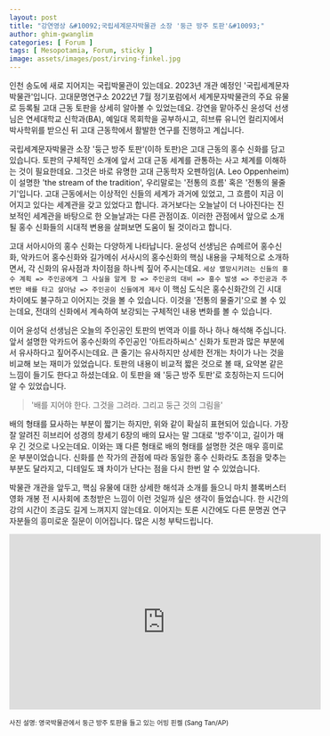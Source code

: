 ```yaml
---
layout: post
title: "강연영상 &#10092;국립세계문자박물관 소장 '둥근 방주 토판'&#10093;"
author: ghim-gwanglim
categories: [ Forum ]
tags: [ Mesopotamia, Forum, sticky ]
image: assets/images/post/irving-finkel.jpg
---
```



인천 송도에 새로 지어지는 국립박물관이 있는데요. 2023년 개관 예정인 '국립세계문자박물관'입니다. 고대문명연구소 2022년 7월 정기포럼에서 세계문자박물관의 주요 유물로 등록될 고대 근동 토판을 상세히 알아볼 수 있었는데요. 강연을 맡아주신 윤성덕 선생님은 연세대학교 신학과(BA), 예일대 목회학을 공부하시고, 히브류 유니언 컬리지에서 박사학위를 받으신 뒤 고대 근동학에서 활발한 연구를 진행하고 계십니다. 

국립세계문자박물관 소장 '둥근 방주 토판'(이하 토판)은 고대 근동의 홍수 신화를 담고 있습니다. 토판의 구체적인 소개에 앞서 고대 근동 세계를 관통하는 사고 체계를 이해하는 것이 필요한데요. 그것은 바로 유명한 고대 근동학자 오펜하임(A. Leo Oppenheim)이 설명한 'the stream of the tradition', 우리말로는 '전통의 흐름' 혹은 '전통의 물줄기'입니다. 고대 근동에서는 이상적인 신들의 세계가 과거에 있었고, 그 흐름이 지금 이어지고 있다는 세계관을 갖고 있었다고 합니다. 과거보다는 오늘날이 더 나아진다는 진보적인 세계관을 바탕으로 한 오늘날과는 다른 관점이죠. 이러한 관점에서 앞으로 소개될 홍수 신화들의 시대적 변용을 살펴보면 도움이 될 것이라고 합니다.

고대 서아시아의 홍수 신화는 다양하게 나타납니다. 윤성덕 선생님은 슈메르어 홍수신화, 악카드어 홍수신화와 길가메쉬 서사시의 홍수신화의 핵심 내용을 구체적으로 소개하면서, 각 신화의 유사점과 차이점을 하나씩 짚어 주시는데요. `세상 멸망시키려는 신들의 홍수 계획 => 주인공에게 그 사실을 알게 함 => 주인공의 대비 => 홍수 발생 => 주인공과 주변만 배를 타고 살아남 => 주인공이 신들에게 제사` 이 핵심 도식은 홍수신화간의 긴 시대 차이에도 불구하고 이어지는 것을 볼 수 있습니다. 이것을 '전통의 물줄기'으로 볼 수 있는데요, 전대의 신화에서 계속하여 보강되는 구체적인 내용 변화를 볼 수 있습니다. 

이어 윤성덕 선생님은 오늘의 주인공인 토판의 번역과 이를 하나 하나 해석해 주십니다. 앞서 설명한 악카드어 홍수신화의 주인공인 '아트라하씨스' 신화가 토판과 많은 부분에서 유사하다고 짚어주시는데요. 큰 줄기는 유사하지만 상세한 전개는 차이가 나는 것을 비교해 보는 재미가 있었습니다. 토판의 내용이 비교적 짧은 것으로 볼 때, 요약본 같은 느낌이 들기도 한다고 하셨는데요. 이 토판을 왜 '둥근 방주 토판'로 호칭하는지 드디어 알 수 있었습니다. 

> '배를 지어야 한다. 그것을 그려라. 그리고 둥근 것의 그림을'

배의 형태를 묘사하는 부분이 짧기는 하지만, 위와 같이 확실히 표현되어 있습니다. 가장 잘 알려진 히브리어 성경의 창세기 6장의 배의 묘사는 말 그대로 '방주'이고, 길이가 매우 긴 것으로 나오는데요. 이와는 꽤 다른 형태로 배의 형태를 설명한 것은 매우 흥미로운 부분이었습니다. 신화를 쓴 작가의 관점에 따라 동일한 홍수 신화라도 초점을 맞추는 부분도 달라지고, 디테일도 꽤 차이가 난다는 점을 다시 한번 알 수 있었습니다. 

박물관 개관을 앞두고, 핵심 유물에 대한 상세한 해석과 소개를 들으니 마치 블록버스터 영화 개봉 전 시사회에 초청받은 느낌이 이런 것일까 싶은 생각이 들었습니다. 한 시간의 강의 시간이 조금도 길게 느껴지지 않는데요. 이어지는 토론 시간에도 다른 문명권 연구자분들의 흥미로운 질문이 이어집니다. 많은 시청 부탁드립니다.


<iframe width="560" height="315" src="https://www.youtube.com/embed/HOPoX2g2DKk" title="YouTube video player" frameborder="0" allow="accelerometer; autoplay; clipboard-write; encrypted-media; gyroscope; picture-in-picture" allowfullscreen></iframe>


<small><span class="text-muted">사진 설명: 영국박물관에서 둥근 방주 토판을 들고 있는 어빙 핀켈 (Sang Tan/AP)</span></small>
